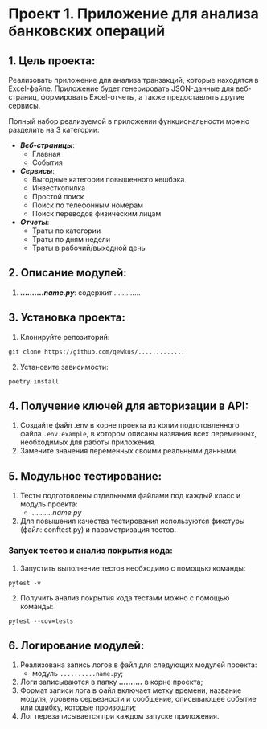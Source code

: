 # Проект 1. Приложение для анализа банковских операций


## 1. Цель проекта:
Реализовать приложение для анализа транзакций, которые находятся в Excel-файле. Приложение будет генерировать JSON-данные для веб-страниц, формировать Excel-отчеты, а также предоставлять другие сервисы.

Полный набор реализуемой в приложении функциональности можно разделить на 3 категории:
- ***Веб-страницы***:
  - Главная
  - События
- ***Сервисы***:
  - Выгодные категории повышенного кешбэка
  - Инвесткопилка
  - Простой поиск
  - Поиск по телефонным номерам
  - Поиск переводов физическим лицам
- ***Отчеты***:
  - Траты по категории
  - Траты по дням недели
  - Траты в рабочий/выходной день


## 2. Описание модулей:

1. ***..........name.py***: содержит .............


## 3. Установка проекта:
1. Клонируйте репозиторий:
```
git clone https://github.com/qewkus/.............
```

2. Установите зависимости:
```
poetry install
```


## 4. Получение ключей для авторизации в API:
1. Создайте файл .env в корне проекта из копии подготовленного файла `.env.example`, в котором описаны названия всех переменных, необходимых для работы приложения.
2. Замените значения переменных своими реальными данными.


## 5. Модульное тестирование:

1. Тесты подготовлены отдельными файлами под каждый класс и модуль проекта:
   - _..........name.py_
2. Для повышения качества тестирования используются фикстуры (файл: conftest.py) и параметризация тестов.


### Запуск тестов и анализ покрытия кода:
1. Запустить выполнение тестов необходимо с помощью команды:
```
pytest -v
```
2. Получить анализ покрытия кода тестами можно с помощью команды:
```
pytest --cov=tests
```


## 6. Логирование модулей:

1. Реализована запись логов в файл для следующих модулей проекта:
   - модуль `..........name.py`;
2. Логи записываются в папку ***..........*** в корне проекта;
3. Формат записи лога в файл включает метку времени, название модуля, уровень серьезности и сообщение, описывающее событие или ошибку, которые произошли; 
4. Лог перезаписывается при каждом запуске приложения.